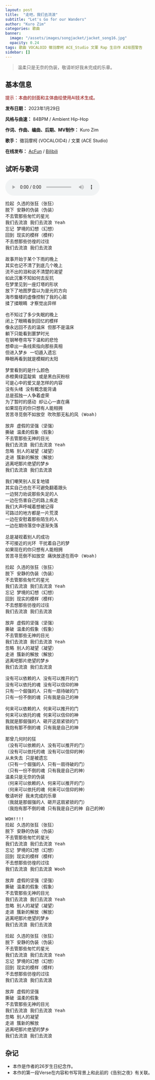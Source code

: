 ```yaml
---
layout: post
title:  "走吧，我们去流浪"
subtitle: "Let's Go for our Wanders"
author: "Kuro Zim"
categories: 歌曲
banner: 
  image: "/assets/images/songjacket/jacket_song16.jpg"
  opacity: 0.24
tags: 歌曲 VOCALOID 徵羽摩柯 ACE_Studio 文栗 Rap 生日作 AI绘图警告
sidebar: []
---
```


>  温柔只是无奈的伪装，敬请听好我未完成的乐章。

## 基本信息

<font color="#8b0000">提示：本曲的封面和主体曲绘使用AI技术生成。</font>

**发布日期：** 2023年1月29日

**风格与曲速：** 84BPM / Ambient Hip-Hop

**作词、作曲、编曲、后期、MV制作：** Kuro Zim

**歌手：** 徵羽摩柯 (VOCALOID4) / 文栗 (ACE Studio) 

**在线发布：** [AcFun](https://www.acfun.cn/v/ac40526272) / [Bilibili](https://www.bilibili.com/video/BV1c84y1L7td/)

## 试听与歌词

<audio controls><source src="/assets/audio/song16.mp3" type="audio/mp3"></audio>

<pre>
捡起 久违的张狂（张狂）
脱下 安静的伪装（伪装）
不去管那些匆忙的星光
我们去流浪 我们去流浪 Yeah
忘记 梦境的幻想（幻想）
回到 现实的模样（模样）
不去想那些彷徨的过往
我们去流浪 我们去流浪

故事开始于某个下雨的晚上
其实也记不清了到底几个晚上
流不出的泪和说不清楚的渴望
如此沉重不知如何去反抗
在梦里见到一座灯塔的形状
放下了地图罗盘以为是光的方向
海市蜃楼的虚像控制了我的心脏
揉了揉眼睛 才察觉出异样

也不知过了多少失眠的晚上
闭上了眼睛看到回忆的模样
像永远回不去的温床 但那不是温床
躺下只能看到噩梦时光
在钢琴卷帘写下温和的悲怆
想牵出一条线索指向那些真相
但进入梦乡 一切遁入遗忘
睁眼再看到就是模糊的太阳

梦里看到的是什么颜色
赤橙黄绿蓝靛紫 或是黑白灰粉棕
可是心中的爱又是怎样的内容
没有头绪 没有概念能背诵
总是孤独一人争着虚荣
为了暂时的感动 却让心一直在痛
如果现在的你只想有人能相拥
苦苦寻觅倒不如放空 吹吹那无私的风 (Woah)

放弃 虚假的坚强（坚强）
撕破 温柔的假象（假象）
不去管那些无神的目光
我们去流浪 我们去流浪 Yeah
忽略 别人的凝望（凝望）
走进 簇新的解放（解放）
逃离吧那片绝望的梦乡
我们去流浪 我们去流浪

我们嘲笑别人反复地错
其实自己也在不可避免翻着跟头
一边努力劝说那些失足的人
一边在伤害自己的路上疾走
我们大声呼喊着想被记得
可路过的地方都是一片荒漠
一边在安慰着那些陌生的人
一边在期待落空中逐渐失落

总是凝视着别人的成功
不可接近的光环 干扰着自己的梦
如果现在的你只想有人能相拥
苦苦寻觅倒不如放空 痛快放逐在雨中 (Woah)

捡起 久违的张狂（张狂）
脱下 安静的伪装（伪装）
不去管那些匆忙的星光
我们去流浪 我们去流浪 Yeah
忘记 梦境的幻想（幻想）
回到 现实的模样（模样）
不去想那些彷徨的过往
我们去流浪 我们去流浪

放弃 虚假的坚强（坚强）
撕破 温柔的假象（假象）
不去管那些无神的目光
我们去流浪 我们去流浪 Yeah
忽略 别人的凝望（凝望）
走进 簇新的解放（解放）
逃离吧那片绝望的梦乡
我们去流浪 我们去流浪

没有可以依赖的人 没有可以推开的门
没有可以依托的魂 没有可以信仰的神
只有一个倔强的人 只有一扇待破的门
只有一份不倒的魂 只有我是自己的神

何来可以依赖的人 何来可以推开的门
何来可以依托的魂 何来可以信仰的神
我就是那倔强的人 砸开这扇紧锁的门
我抱有那不倒的魂 只有我是自己的神

那曾几何时的狂
（没有可以依赖的人 没有可以推开的门）
（没有可以依托的魂 没有可以信仰的神）
从未失去 只是被遗忘
（只有一个倔强的人 只有一扇待破的门）
（只有一份不倒的魂 只有我是自己的神）
温柔只是无奈的伪装
（何来可以依赖的人 何来可以推开的门）
（何来可以依托的魂 何来可以信仰的神）
敬请听好 我未完成的乐章
（我就是那倔强的人 砸开这扇紧锁的门）
（我抱有那不倒的魂 只有我是自己的神 自己的神）

WOH!!!!
捡起 久违的张狂（张狂）
脱下 安静的伪装（伪装）
不去管那些匆忙的星光
我们去流浪 我们去流浪 Yeah
忘记 梦境的幻想（幻想）
回到 现实的模样（模样）
不去想那些彷徨的过往
我们去流浪 我们去流浪 Wooh

放弃 虚假的坚强（坚强）
撕破 温柔的假象（假象）
不去管那些无神的目光
我们去流浪 我们去流浪 Yeah
忽略 别人的凝望（凝望）
走进 簇新的解放（解放）
逃离吧那片绝望的梦乡
我们去流浪 我们去流浪

捡起 久违的张狂（张狂）
脱下 安静的伪装（伪装）
不去管那些匆忙的星光
我们去流浪 我们去流浪 Yeah
忘记 梦境的幻想（幻想）
回到 现实的模样（模样）
不去想那些彷徨的过往
我们去流浪 我们去流浪

放弃 虚假的坚强
撕破 温柔的假象
不去管那些无神的目光
我们去流浪 我们去流浪 Yeah
忽略 别人的凝望
走进 簇新的解放
逃离吧那片绝望的梦乡
我们去流浪 我们去流浪
</pre>

## 杂记

* 本作是作者的26岁生日纪念作。
* 本作的第一段Verse在内容和书写背景上和此前的《告别之夜》有关联。
